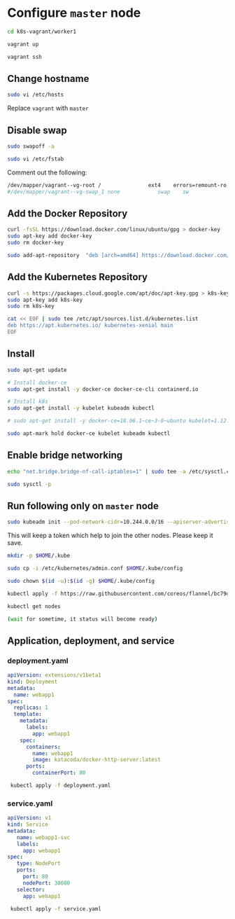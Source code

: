 # Configure `master` node

```sh
cd k8s-vagrant/worker1

vagrant up

vagrant ssh
```

## Change hostname

```sh
sudo vi /etc/hosts
```

Replace `vagrant` with `master`

## Disable swap

```sh
sudo swapoff -a

sudo vi /etc/fstab
```

Comment out the following:

```sh
/dev/mapper/vagrant--vg-root /               ext4    errors=remount-ro 0       1
#/dev/mapper/vagrant--vg-swap_1 none            swap    sw              0       0
```

## Add the Docker Repository

```sh
curl -fsSL https://download.docker.com/linux/ubuntu/gpg > docker-key
sudo apt-key add docker-key
sudo rm docker-key

sudo add-apt-repository  "deb [arch=amd64] https://download.docker.com/linux/ubuntu $(lsb_release -cs) stable"
```

## Add the Kubernetes Repository

```sh
curl -s https://packages.cloud.google.com/apt/doc/apt-key.gpg > k8s-key
sudo apt-key add k8s-key
sudo rm k8s-key

cat << EOF | sudo tee /etc/apt/sources.list.d/kubernetes.list
deb https://apt.kubernetes.io/ kubernetes-xenial main
EOF
```

## Install

```sh
sudo apt-get update

# Install docker-ce
sudo apt-get install -y docker-ce docker-ce-cli containerd.io

# Install k8s
sudo apt-get install -y kubelet kubeadm kubectl

# sudo apt-get install -y docker-ce=18.06.1~ce~3-0~ubuntu kubelet=1.12.2-00 kubeadm=1.12.2-00 kubectl=1.12.2-00

sudo apt-mark hold docker-ce kubelet kubeadm kubectl
```

## Enable bridge networking

```sh
echo "net.bridge.bridge-nf-call-iptables=1" | sudo tee -a /etc/sysctl.conf

sudo sysctl -p
```

## Run following only on `master` node

```sh
sudo kubeadm init --pod-network-cidr=10.244.0.0/16 --apiserver-advertise-address=192.168.56.30
```

This will keep  a token which help to join the other nodes. Please keep it save.

```sh
mkdir -p $HOME/.kube

sudo cp -i /etc/kubernetes/admin.conf $HOME/.kube/config

sudo chown $(id -u):$(id -g) $HOME/.kube/config

kubectl apply -f https://raw.githubusercontent.com/coreos/flannel/bc79dd1505b0c8681ece4de4c0d86c5cd2643275/Documentation/kube-flannel.yml

kubectl get nodes

(wait for sometime, it status will become ready)
```

## Application, deployment, and service

### deployment.yaml

```yml
apiVersion: extensions/v1beta1
kind: Deployment
metadata:
  name: webapp1
spec:
  replicas: 1
  template:
    metadata:
      labels:
        app: webapp1
    spec:
      containers:
        name: webapp1
        image: katacoda/docker-http-server:latest
      ports:
        containerPort: 80
```

```sh
 kubectl apply -f deployment.yaml
```

### service.yaml

```yml
apiVersion: v1
kind: Service
metadata:
   name: webapp1-svc
   labels:
     app: webapp1
spec:
   type: NodePort
   ports:
     port: 80
     nodePort: 30080
   selector:
     app: webapp1
```

```sh
 kubectl apply -f service.yaml
```
